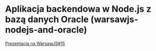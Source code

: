 # Aplikacja backendowa w Node.js z bazą danych Oracle (warsawjs-nodejs-and-oracle)

[Prezentacja na WarsawJS#15](http://marlic7.github.io/warsawjs-nodejs-and-oracle)

